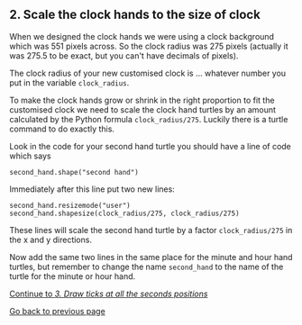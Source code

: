 ## 2. Scale the clock hands to the size of clock

When we designed the clock hands we were using a clock background which was 551 pixels across. So the clock radius was 275 pixels (actually it was 275.5 to be exact, but you can't have decimals of pixels).

The clock radius of your new customised clock is ... whatever number you put in the variable ```clock_radius```.

To make the clock hands grow or shrink in the right proportion to fit the customised clock we need to scale the clock hand turtles by an amount calculated by the Python formula ```clock_radius/275```. Luckily there is a turtle command to do exactly this.

Look in the code for your second hand turtle you should have a line of code which says
```
second_hand.shape("second hand")
```
Immediately after this line put two new lines:
```
second_hand.resizemode("user")
second_hand.shapesize(clock_radius/275, clock_radius/275)
```
These lines will scale the second hand turtle by a factor ```clock_radius/275``` in the x and y directions.

Now add the same two lines in the same place for the minute and hour hand turtles, but remember to change the name ```second_hand``` to the name of the turtle for the minute or hour hand.

[Continue to *3. Draw ticks at all the seconds positions*](README2.md)

[Go back to previous page](README.md)
